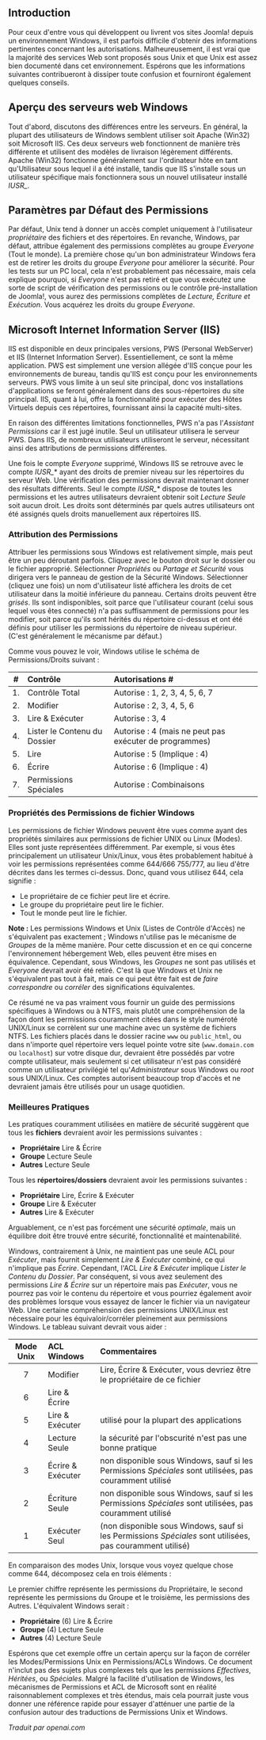 <!-- Filename: How_do_Windows_file_permissions_work? / Display title: Autorisations de fichiers : Windows  -->

## Introduction

Pour ceux d'entre vous qui développent ou livrent vos sites Joomla! depuis un environnement Windows, il est parfois difficile d'obtenir des informations pertinentes concernant les autorisations. Malheureusement, il est vrai que la majorité des services Web sont proposés sous Unix et que Unix est assez bien documenté dans cet environnement. Espérons que les informations suivantes contribueront à dissiper toute confusion et fourniront également quelques conseils. 

## Aperçu des serveurs web Windows

Tout d'abord, discutons des différences entre les serveurs. En général, la plupart des utilisateurs de Windows semblent utiliser soit Apache (Win32) soit Microsoft IIS. Ces deux serveurs web fonctionnent de manière très différente et utilisent des modèles de livraison légèrement différents. Apache (Win32) fonctionne généralement sur l'ordinateur hôte en tant qu'Utilisateur sous lequel il a été installé, tandis que IIS s'installe sous un utilisateur spécifique mais fonctionnera sous un nouvel utilisateur installé *IUSR_*.

## Paramètres par Défaut des Permissions

Par défaut, Unix tend à donner un accès complet uniquement à l'utilisateur *propriétaire* des fichiers et des répertoires. En revanche, Windows, par défaut, attribue également des permissions complètes au groupe *Everyone* (Tout le monde). La première chose qu'un bon administrateur Windows fera est de retirer les droits du groupe *Everyone* pour améliorer la sécurité. Pour les tests sur un PC local, cela n'est probablement pas nécessaire, mais cela explique pourquoi, si *Everyone* n'est pas retiré et que vous exécutez une sorte de script de vérification des permissions ou le contrôle pré-installation de Joomla!, vous aurez des permissions complètes de *Lecture, Écriture et Exécution*. Vous acquérez les droits du groupe *Everyone*.

## Microsoft Internet Information Server (IIS)

IIS est disponible en deux principales versions, PWS (Personal WebServer) et IIS (Internet Information Server). Essentiellement, ce sont la même application. PWS est simplement une version allégée d'IIS conçue pour les environnements de bureau, tandis qu'IIS est conçu pour les environnements serveurs. PWS vous limite à un seul site principal, donc vos installations d'applications se feront généralement dans des sous-répertoires du site principal. IIS, quant à lui, offre la fonctionnalité pour exécuter des Hôtes Virtuels depuis ces répertoires, fournissant ainsi la capacité multi-sites.

En raison des différentes limitations fonctionnelles, PWS n'a pas l'*Assistant Permissions* car il est jugé inutile. Seul un utilisateur utilisera le serveur PWS. Dans IIS, de nombreux utilisateurs utiliseront le serveur, nécessitant ainsi des attributions de permissions différentes.

Une fois le compte *Everyone* supprimé, Windows IIS se retrouve avec le compte *IUSR_** ayant des droits de premier niveau sur les répertoires du serveur Web. Une vérification des permissions devrait maintenant donner des résultats différents. Seul le compte *IUSR_** dispose de toutes les permissions et les autres utilisateurs devraient obtenir soit *Lecture Seule* soit aucun droit. Les droits sont déterminés par quels autres utilisateurs ont été assignés quels droits manuellement aux répertoires IIS.

### Attribution des Permissions

Attribuer les permissions sous Windows est relativement simple, mais peut être un peu déroutant parfois. Cliquez avec le bouton droit sur le dossier ou le fichier approprié. Sélectionner *Propriétés* ou *Partage et Sécurité* vous dirigera vers le panneau de gestion de la Sécurité Windows. Sélectionner (cliquez une fois) un nom d'utilisateur listé affichera les droits de cet utilisateur dans la moitié inférieure du panneau. Certains droits peuvent être *grisés*. Ils sont indisponibles, soit parce que l'utilisateur courant (celui sous lequel vous êtes connecté) n'a pas suffisamment de permissions pour les modifier, soit parce qu'ils sont hérités du répertoire ci-dessus et ont été définis pour utiliser les permissions du répertoire de niveau supérieur. (C'est généralement le mécanisme par défaut.)

Comme vous pouvez le voir, Windows utilise le schéma de Permissions/Droits suivant :

| # | Contrôle | Autorisations # |
| :---: | :---- | :--- |
| 1.| Contrôle Total | Autorise : 1, 2, 3, 4, 5, 6, 7 |
| 2.| Modifier | Autorise : 2, 3, 4, 5, 6 |- |
| 3.| Lire & Exécuter | Autorise : 3, 4 |- |
| 4.| Lister le Contenu du Dossier | Autorise : 4 (mais ne peut pas exécuter de programmes) |- |
| 5.| Lire | Autorise : 5 (Implique : 4) |- |
| 6.| Écrire | Autorise : 6 (Implique : 4) |- |
| 7.| Permissions Spéciales | Autorise : Combinaisons |

### Propriétés des Permissions de fichier Windows

Les permissions de fichier Windows peuvent être vues comme ayant des propriétés similaires aux permissions de fichier UNIX ou Linux (Modes). Elles sont juste représentées différemment. Par exemple, si vous êtes principalement un utilisateur Unix/Linux, vous êtes probablement habitué à voir les permissions représentées comme 644/666 755/777, au lieu d'être décrites dans les termes ci-dessus. Donc, quand vous utilisez 644, cela signifie :

- Le propriétaire de ce fichier peut lire et écrire.
- Le groupe du propriétaire peut lire le fichier.
- Tout le monde peut lire le fichier.

**Note :** Les permissions Windows et Unix (Listes de Contrôle d'Accès) ne s'équivalent pas exactement ; Windows n'utilise pas le mécanisme de *Groupes* de la même manière. Pour cette discussion et en ce qui concerne l'environnement hébergement Web, elles peuvent être mises en équivalence. Cependant, sous Windows, les *Groupes* ne sont pas utilisés et *Everyone* devrait avoir été retiré. C'est là que Windows et Unix ne s'équivalent pas tout à fait, mais ce qui peut être fait est de *faire correspondre* ou *corréler* des significations équivalentes.

Ce résumé ne va pas vraiment vous fournir un guide des permissions spécifiques à Windows ou à NTFS, mais plutôt une compréhension de la façon dont les permissions couramment citées dans le style numéroté UNIX/Linux se corrèlent sur une machine avec un système de fichiers NTFS. Les fichiers placés dans le dossier racine `www` ou `public_html`, ou dans n'importe quel répertoire vers lequel pointe votre site (`www.domain.com` ou `localhost`) sur votre disque dur, devraient être possédés par votre compte utilisateur, mais seulement si cet utilisateur n'est pas considéré comme un utilisateur privilégié tel qu'*Administrateur* sous Windows ou *root* sous UNIX/Linux. Ces comptes autorisent beaucoup trop d'accès et ne devraient jamais être utilisés pour un usage quotidien.

### Meilleures Pratiques

Les pratiques couramment utilisées en matière de sécurité suggèrent que tous les **fichiers** devraient avoir les permissions suivantes :

- **Propriétaire** Lire & Écrire
- **Groupe** Lecture Seule
- **Autres** Lecture Seule

Tous les **répertoires/dossiers** devraient avoir les permissions suivantes :

- **Propriétaire** Lire, Écrire & Exécuter
- **Groupe** Lire & Exécuter
- **Autres** Lire & Exécuter

Arguablement, ce n'est pas forcément une sécurité *optimale*, mais un équilibre doit être trouvé entre sécurité, fonctionnalité et maintenabilité.

Windows, contrairement à Unix, ne maintient pas une seule ACL pour *Exécuter*, mais fournit simplement *Lire & Exécuter* combiné, ce qui n'implique pas *Écrire*. Cependant, l'ACL *Lire & Exécuter* implique *Lister le Contenu du Dossier*. Par conséquent, si vous avez seulement des permissions *Lire & Écrire* sur un répertoire mais pas *Exécuter*, vous ne pourrez pas voir le contenu du répertoire et vous pourriez également avoir des problèmes lorsque vous essayez de lancer le fichier via un navigateur Web. Une certaine compréhension des permissions UNIX/Linux est nécessaire pour les équivaloir/corréler pleinement aux permissions Windows. Le tableau suivant devrait vous aider :

| Mode Unix | ACL Windows | Commentaires |
|:---:| :--- | :--- |
| 7 | Modifier | Lire, Écrire & Exécuter, vous devriez être le propriétaire de ce fichier |
| 6 | Lire & Écrire | |
| 5 | Lire & Exécuter | utilisé pour la plupart des applications |
| 4 | Lecture Seule | la sécurité par l'obscurité n'est pas une bonne pratique |
| 3 | Écrire & Exécuter | non disponible sous Windows, sauf si les Permissions *Spéciales* sont utilisées, pas couramment utilisé |
| 2 | Écriture Seule | non disponible sous Windows, sauf si les Permissions *Spéciales* sont utilisées, pas couramment utilisé |
| 1 | Exécuter Seul | (non disponible sous Windows, sauf si les Permissions *Spéciales* sont utilisées, pas couramment utilisé) |

En comparaison des modes Unix, lorsque vous voyez quelque chose comme 644, décomposez cela en trois éléments :

Le premier chiffre représente les permissions du Propriétaire, le second représente les permissions du Groupe et le troisième, les permissions des Autres. L'équivalent Windows serait :

- **Propriétaire** (6) Lire & Écrire
- **Groupe** (4) Lecture Seule
- **Autres** (4) Lecture Seule

Espérons que cet exemple offre un certain aperçu sur la façon de corréler les Modes/Permissions Unix en Permissions/ACLs Windows. Ce document n'inclut pas des sujets plus complexes tels que les permissions *Effectives*, *Héritées*, ou *Spéciales*. Malgré la facilité d'utilisation de Windows, les mécanismes de Permissions et ACL de Microsoft sont en réalité raisonnablement complexes et très étendus, mais cela pourrait juste vous donner une référence rapide pour essayer d'atténuer une partie de la confusion autour des traductions de Permissions Unix et Windows. 

*Traduit par openai.com*

